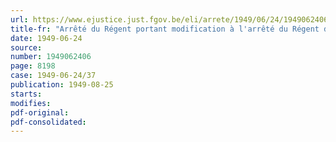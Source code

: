 ```yaml
---
url: https://www.ejustice.just.fgov.be/eli/arrete/1949/06/24/1949062406/justel
title-fr: "Arrêté du Régent portant modification à l'arrêté du Régent du 11 janvier 1946, créant un certificat de garde-malades et organisant les études qui conduisent à son obtention"
date: 1949-06-24
source:
number: 1949062406
page: 8198
case: 1949-06-24/37
publication: 1949-08-25
starts:
modifies:
pdf-original:
pdf-consolidated:
---
```


